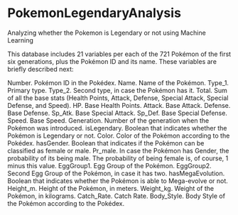 # PokemonLegendaryAnalysis
Analyzing whether the Pokemon is Legendary or not using Machine Learning 

This database includes 21 variables per each of the 721 Pokémon of the first six generations, plus the Pokémon ID and its name. These variables are briefly described next:

Number. Pokémon ID in the Pokédex.
Name. Name of the Pokémon.
Type_1. Primary type.
Type_2. Second type, in case the Pokémon has it.
Total. Sum of all the base stats (Health Points, Attack, Defense, Special Attack, Special Defense, and Speed).
HP. Base Health Points.
Attack. Base Attack.
Defense. Base Defense.
Sp_Atk. Base Special Attack.
Sp_Def. Base Special Defense.
Speed. Base Speed.
Generation. Number of the generation when the Pokémon was introduced.
isLegendary. Boolean that indicates whether the Pokémon is Legendary or not.
Color. Color of the Pokémon according to the Pokédex.
hasGender. Boolean that indicates if the Pokémon can be classified as female or male.
Pr_male. In case the Pokémon has Gender, the probability of its being male. The probability of being female is, of course, 1 minus this value.
EggGroup1. Egg Group of the Pokémon.
EggGroup2. Second Egg Group of the Pokémon, in case it has two.
hasMegaEvolution. Boolean that indicates whether the Pokémon is able to Mega-evolve or not.
Height_m. Height of the Pokémon, in meters.
Weight_kg. Weight of the Pokémon, in kilograms.
Catch_Rate. Catch Rate.
Body_Style. Body Style of the Pokémon according to the Pokédex.
